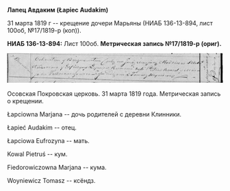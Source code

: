 **Лапец Авдаким (Łapiec Audakim)**

31 марта 1819 г -- крещение дочери Марьяны (НИАБ 136-13-894, лист 100об,
№17/1819-р (коп)).

**НИАБ 136-13-894:** Лист 100об. **Метрическая запись №17/1819-р
(ориг).**

![](./media/a526f227e17ed180aac28780a6a77eedab14d78f.png)

Осовская Покровская церковь. 31 марта 1819 года. Метрическая запись о
крещении.

Łapciowna Marjana -- дочь родителей с деревни Клинники.

Łapieć Audakim -- отец.

Łapciowa Eufrozyna -- мать.

Kowal Pietruś -- кум.

Fiedorowiczowna Marjana -- кума.

Woyniewicz Tomasz -- ксёндз.
